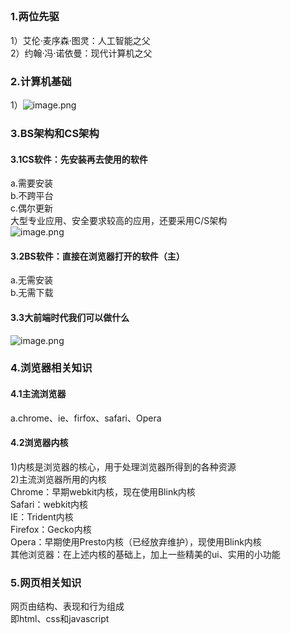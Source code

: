 <a name="gJvpu"></a>
## <br />
<a name="Ide3o"></a>
### 1.两位先驱
1）艾伦·麦序森·图灵：人工智能之父<br />2）约翰·冯·诺依曼：现代计算机之父
<a name="bceAF"></a>
### 2.计算机基础
1）![image.png](https://cdn.nlark.com/yuque/0/2023/png/32617700/1678585234215-a2881116-a688-4d86-9bea-4d093e49673a.png#averageHue=%23444443&clientId=u3b45df95-5f9a-4&from=paste&height=657&id=u5cf0508b&name=image.png&originHeight=903&originWidth=1721&originalType=binary&ratio=1&rotation=0&showTitle=false&size=555464&status=done&style=none&taskId=u36fd4fc8-02e7-4d85-ad13-5525d856847&title=&width=1251.6363636363637)
<a name="tQpDp"></a>
### 3.BS架构和CS架构
<a name="KwW0V"></a>
#### 3.1CS软件：先安装再去使用的软件
a.需要安装<br />b.不跨平台<br />c.偶尔更新<br />大型专业应用、安全要求较高的应用，还要采用C/S架构<br />![image.png](https://cdn.nlark.com/yuque/0/2023/png/32617700/1678585532111-c23b8c31-21a6-4606-b566-ac50ca434098.png#averageHue=%23524b4a&clientId=u3b45df95-5f9a-4&from=paste&height=119&id=u6cbf304c&name=image.png&originHeight=163&originWidth=413&originalType=binary&ratio=1&rotation=0&showTitle=false&size=69567&status=done&style=none&taskId=ucd469a6a-9813-42a2-8741-0217bbbae34&title=&width=300.3636363636364)
<a name="DbU8o"></a>
#### 3.2BS软件：直接在浏览器打开的软件（主）
a.无需安装<br />b.无需下载
<a name="VZnwU"></a>
#### 3.3大前端时代我们可以做什么
![image.png](https://cdn.nlark.com/yuque/0/2023/png/32617700/1678585730460-2b112344-9dfc-4c9b-81c0-e2aec51994a2.png#averageHue=%23333332&clientId=u3b45df95-5f9a-4&from=paste&height=175&id=udca8bc68&name=image.png&originHeight=241&originWidth=1831&originalType=binary&ratio=1&rotation=0&showTitle=false&size=176002&status=done&style=none&taskId=u33ed138b-ba6a-467b-994f-7a86de63ca4&title=&width=1331.6363636363637)
<a name="CjLwZ"></a>
### 4.浏览器相关知识
<a name="z7hDE"></a>
#### 4.1主流浏览器
a.chrome、ie、firfox、safari、Opera
<a name="GRxRI"></a>
#### 4.2浏览器内核
1)内核是浏览器的核心，用于处理浏览器所得到的各种资源<br />2)主流浏览器所用的内核<br />Chrome：早期webkit内核，现在使用Blink内核<br />Safari：webkit内核<br />IE：Trident内核<br />Firefox：Gecko内核<br />Opera：早期使用Presto内核（已经放弃维护），现使用Blink内核<br />其他浏览器：在上述内核的基础上，加上一些精美的ui、实用的小功能
<a name="BUgTm"></a>
### 5.网页相关知识
网页由结构、表现和行为组成<br />即html、css和javascript
